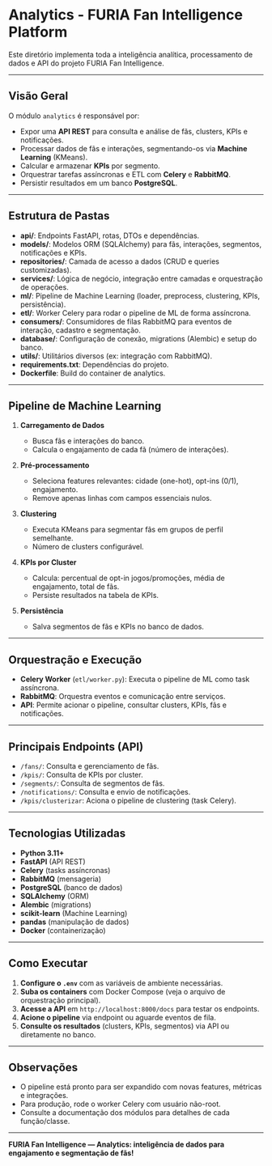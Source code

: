 # Analytics - FURIA Fan Intelligence Platform

Este diretório implementa toda a inteligência analítica, processamento de dados e API do projeto FURIA Fan Intelligence.

---

## Visão Geral

O módulo `analytics` é responsável por:
- Expor uma **API REST** para consulta e análise de fãs, clusters, KPIs e notificações.
- Processar dados de fãs e interações, segmentando-os via **Machine Learning** (KMeans).
- Calcular e armazenar **KPIs** por segmento.
- Orquestrar tarefas assíncronas e ETL com **Celery** e **RabbitMQ**.
- Persistir resultados em um banco **PostgreSQL**.

---

## Estrutura de Pastas

- **api/**: Endpoints FastAPI, rotas, DTOs e dependências.
- **models/**: Modelos ORM (SQLAlchemy) para fãs, interações, segmentos, notificações e KPIs.
- **repositories/**: Camada de acesso a dados (CRUD e queries customizadas).
- **services/**: Lógica de negócio, integração entre camadas e orquestração de operações.
- **ml/**: Pipeline de Machine Learning (loader, preprocess, clustering, KPIs, persistência).
- **etl/**: Worker Celery para rodar o pipeline de ML de forma assíncrona.
- **consumers/**: Consumidores de filas RabbitMQ para eventos de interação, cadastro e segmentação.
- **database/**: Configuração de conexão, migrations (Alembic) e setup do banco.
- **utils/**: Utilitários diversos (ex: integração com RabbitMQ).
- **requirements.txt**: Dependências do projeto.
- **Dockerfile**: Build do container de analytics.

---

## Pipeline de Machine Learning

1. **Carregamento de Dados**
   - Busca fãs e interações do banco.
   - Calcula o engajamento de cada fã (número de interações).

2. **Pré-processamento**
   - Seleciona features relevantes: cidade (one-hot), opt-ins (0/1), engajamento.
   - Remove apenas linhas com campos essenciais nulos.

3. **Clustering**
   - Executa KMeans para segmentar fãs em grupos de perfil semelhante.
   - Número de clusters configurável.

4. **KPIs por Cluster**
   - Calcula: percentual de opt-in jogos/promoções, média de engajamento, total de fãs.
   - Persiste resultados na tabela de KPIs.

5. **Persistência**
   - Salva segmentos de fãs e KPIs no banco de dados.

---

## Orquestração e Execução

- **Celery Worker** (`etl/worker.py`): Executa o pipeline de ML como task assíncrona.
- **RabbitMQ**: Orquestra eventos e comunicação entre serviços.
- **API**: Permite acionar o pipeline, consultar clusters, KPIs, fãs e notificações.

---

## Principais Endpoints (API)

- `/fans/`: Consulta e gerenciamento de fãs.
- `/kpis/`: Consulta de KPIs por cluster.
- `/segments/`: Consulta de segmentos de fãs.
- `/notifications/`: Consulta e envio de notificações.
- `/kpis/clusterizar`: Aciona o pipeline de clustering (task Celery).

---

## Tecnologias Utilizadas

- **Python 3.11+**
- **FastAPI** (API REST)
- **Celery** (tasks assíncronas)
- **RabbitMQ** (mensageria)
- **PostgreSQL** (banco de dados)
- **SQLAlchemy** (ORM)
- **Alembic** (migrations)
- **scikit-learn** (Machine Learning)
- **pandas** (manipulação de dados)
- **Docker** (containerização)

---

## Como Executar

1. **Configure o `.env`** com as variáveis de ambiente necessárias.
2. **Suba os containers** com Docker Compose (veja o arquivo de orquestração principal).
3. **Acesse a API** em `http://localhost:8000/docs` para testar os endpoints.
4. **Acione o pipeline** via endpoint ou aguarde eventos de fila.
5. **Consulte os resultados** (clusters, KPIs, segmentos) via API ou diretamente no banco.

---

## Observações

- O pipeline está pronto para ser expandido com novas features, métricas e integrações.
- Para produção, rode o worker Celery com usuário não-root.
- Consulte a documentação dos módulos para detalhes de cada função/classe.

---

**FURIA Fan Intelligence — Analytics: inteligência de dados para engajamento e segmentação de fãs!**